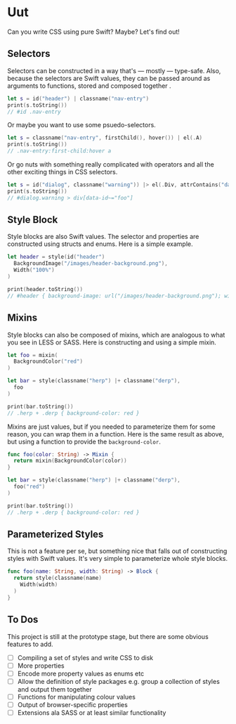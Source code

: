 # Uut

Can you write CSS using pure Swift? Maybe? Let's find out!

## Selectors

Selectors can be constructed in a way that's — mostly — type-safe. Also, because the selectors are Swift values, they can be passed around as arguments to functions, stored and composed together .

```swift
let s = id("header") | classname("nav-entry")
print(s.toString())
// #id .nav-entry
```

Or maybe you want to use some psuedo-selectors.

```swift
let s = classname("nav-entry", firstChild(), hover()) | el(.A)
print(s.toString())
// .nav-entry:first-child:hover a
```

Or go nuts with something really complicated with operators and all the other exciting things in CSS selectors.

```swift
let s = id("dialog", classname("warning")) |> el(.Div, attrContains("data-id", "foo"))
print(s.toString())
// #dialog.warning > div[data-id~="foo"]
```

## Style Block

Style blocks are also Swift values. The selector and properties are constructed using structs and enums. Here is a simple example.

```swift
let header = style(id("header")
  BackgroundImage("/images/header-background.png"),
  Width("100%")
)

print(header.toString())
// #header { background-image: url("/images/header-background.png"); width: 100%; }
```

## Mixins

Style blocks can also be composed of mixins, which are analogous to what you see in LESS or SASS. Here is constructing and using a simple mixin.

```swift
let foo = mixin(
  BackgroundColor("red")
)

let bar = style(classname("herp") |+ classname("derp"),
  foo
)

print(bar.toString())
// .herp + .derp { background-color: red }
```

Mixins are just values, but if you needed to parameterize them for some reason, you can wrap them in a function. Here is the same result as above, but using a function to provide the `background-color`.


```swift
func foo(color: String) -> Mixin {
  return mixin(BackgroundColor(color))
}

let bar = style(classname("herp") |+ classname("derp"),
  foo("red")
)

print(bar.toString())
// .herp + .derp { background-color: red }
```

## Parameterized Styles

This is not a feature per se, but something nice that falls out of constructing styles with Swift values. It's very simple to parameterize whole style blocks.

```swift
func foo(name: String, width: String) -> Block {
  return style(classname(name)
    Width(width)
  )
}
```

## To Dos

This project is still at the prototype stage, but there are some obvious features to add.

* [ ] Compiling a set of styles and write CSS to disk
* [ ] More properties
* [ ] Encode more property values as enums etc
* [ ] Allow the definition of style packages e.g. group a collection of styles and output them together
* [ ] Functions for manipulating colour values
* [ ] Output of browser-specific properties
* [ ] Extensions ala SASS or at least similar functionality
